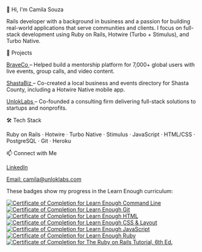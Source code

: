 👋 Hi, I'm Camila Souza

Rails developer with a background in business and a passion for building real-world applications that serve communities and clients. I focus on full-stack development using Ruby on Rails, Hotwire (Turbo + Stimulus), and Turbo Native.

🚀 Projects

<a href="https://www.braveco.org/">BraveCo </a> – Helped build a mentorship platform for 7,000+ global users with live events, group calls, and video content.

<a href="https://www.shastabiz.com/">ShastaBiz </a>– Co-created a local business and events directory for Shasta County, including a Hotwire Native mobile app.

<a href="https://www.unloklabs.com/">UnlokLabs </a>– Co-founded a consulting firm delivering full-stack solutions to startups and nonprofits.

🛠️ Tech Stack

Ruby on Rails · Hotwire · Turbo Native · Stimulus · JavaScript · HTML/CSS · PostgreSQL · Git · Heroku

📫 Connect with Me

<a href="https://www.linkedin.com/in/camilacsouza/">LinkedIn

Email: camila@unloklabs.com

These badges show my progress in the Learn Enough curriculum:

<a href="https://www.learnenough.com/certificates/E"><img src="https://www.learnenough.com/certificates/E/command-line-tutorial.svg" alt="Certificate of Completion for Learn Enough Command Line"></a><a href="https://www.learnenough.com/certificates/E"><img src="https://www.learnenough.com/certificates/E/git-tutorial.svg" alt="Certificate of Completion for Learn Enough Git"></a><a href="https://www.learnenough.com/certificates/E"><img src="https://www.learnenough.com/certificates/E/html-tutorial.svg" alt="Certificate of Completion for Learn Enough HTML"></a><a href="https://www.learnenough.com/certificates/E"><img src="https://www.learnenough.com/certificates/E/css-and-layout-tutorial.svg" alt="Certificate of Completion for Learn Enough CSS &amp; Layout"></a><a href="https://www.learnenough.com/certificates/E"><img src="https://www.learnenough.com/certificates/E/javascript-tutorial.svg" alt="Certificate of Completion for Learn Enough JavaScript"></a><a href="https://www.learnenough.com/certificates/E"><img src="https://www.learnenough.com/certificates/E/ruby-tutorial.svg" alt="Certificate of Completion for Learn Enough Ruby"></a><a href="https://www.learnenough.com/certificates/E"><img src="https://www.learnenough.com/certificates/E/ruby-on-rails-6th-edition-tutorial.svg" alt="Certificate of Completion for The Ruby on Rails Tutorial, 6th Ed."></a>
